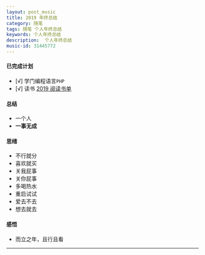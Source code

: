 ```yaml
---
layout: post_music  
title: 2019 年终总结
category: 随笔  
tags: 随笔 个人年终总结  	
keywords: 个人年终总结 
description:  个人年终总结 
music-id: 31445772
---
```


#### 已完成计划
  - [√] 学门编程语言`PHP`
  - [√] 读书 [2019 阅读书单](/2019/12/31/Book-List-2019.html)

#### 总结

  - 一个人
  - **一事无成**

#### 思绪

  - 不行就分
  - 喜欢就买
  - 关我屁事
  - 关你屁事
  - 多喝热水
  - 重启试试
  - 爱去不去
  - 想去就去


#### 感悟
  - 而立之年，且行且看


---
